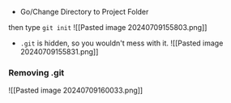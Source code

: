 - Go/Change Directory to Project Folder

then type `git init`
![[Pasted image 20240709155803.png]]
- `.git` is hidden, so you wouldn't mess with it.
![[Pasted image 20240709155831.png]]

### Removing .git
![[Pasted image 20240709160033.png]]

